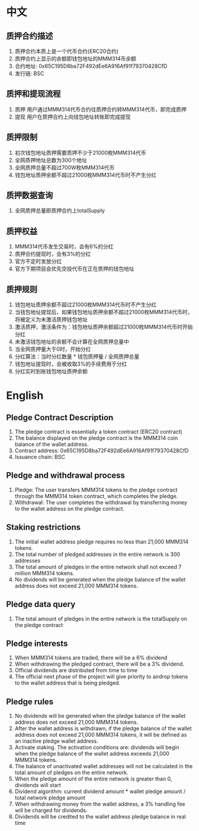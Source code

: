 # 中文
## 质押合约描述
1. 质押合约本质上是一个代币合约(ERC20合约)
2. 质押合约上显示的余额即钱包地址的MMM314币余额
3. 合约地址: 0x65C195D8ba72F492dEe6A916Af91f79370428CfD
4. 发行链: BSC
## 质押和提现流程
1. 质押 用户通过MMM314代币合约往质押合约转MMM314代币，即完成质押
2. 提现 用户在质押合约上向钱包地址转账即完成提现
## 质押限制
1. 初次钱包地址质押需要质押不少于21000枚MMM314代币
2. 全网质押地址总数为300个地址
3. 全网质押总量不超过700W枚MMM314代币
4. 钱包地址质押余额不超过21000枚MMM314代币时不产生分红
## 质押数据查询
1. 全网质押总量即质押合约上totalSupply
## 质押权益
1. MMM314代币发生交易时，会有6%的分红
2. 质押合约提现时，会有3%的分红
3. 官方不定时发放分红
4. 官方下期项目会优先空投代币在正在质押的钱包地址
## 质押规则
1. 钱包地址质押余额不超过21000枚MMM314代币时不产生分红
2. 当钱包地址提现后，如果钱包地址质押余额不超过21000枚MMM314代币时，将被定义为未激活质押钱包地址
3. 激活质押，激活条件为：钱包地址质押余额超过21000枚MMM314代币时开始分红
4. 未激活钱包地址的余额不会计算在全网质押总量中
5. 当全网质押量大于0时，开始分红
6. 分红算法：当时分红数量 * 钱包质押量 / 全网质押总量
7. 钱包地址提现时，会被收取3%的手续费用于分红
8. 分红实时到账钱包地址质押余额

# English

## Pledge Contract Description
1. The pledge contract is essentially a token contract (ERC20 contract)
2. The balance displayed on the pledge contract is the MMM314 coin balance of the wallet address.
3. Contract address: 0x65C195D8ba72F492dEe6A916Af91f79370428CfD
4. Issuance chain: BSC
## Pledge and withdrawal process
1. Pledge: The user transfers MMM314 tokens to the pledge contract through the MMM314 token contract, which completes the pledge.
2. Withdrawal: The user completes the withdrawal by transferring money to the wallet address on the pledge contract.
## Staking restrictions
1. The initial wallet address pledge requires no less than 21,000 MMM314 tokens.
2. The total number of pledged addresses in the entire network is 300 addresses
3. The total amount of pledges in the entire network shall not exceed 7 million MMM314 tokens.
4. No dividends will be generated when the pledge balance of the wallet address does not exceed 21,000 MMM314 tokens.
## Pledge data query
1. The total amount of pledges in the entire network is the totalSupply on the pledge contract
## Pledge interests
1. When MMM314 tokens are traded, there will be a 6% dividend
2. When withdrawing the pledged contract, there will be a 3% dividend.
3. Official dividends are distributed from time to time
4. The official next phase of the project will give priority to airdrop tokens to the wallet address that is being pledged.
## Pledge rules
1. No dividends will be generated when the pledge balance of the wallet address does not exceed 21,000 MMM314 tokens.
2. After the wallet address is withdrawn, if the pledge balance of the wallet address does not exceed 21,000 MMM314 tokens, it will be defined as an inactive pledge wallet address.
3. Activate staking. The activation conditions are: dividends will begin when the pledge balance of the wallet address exceeds 21,000 MMM314 tokens.
4. The balance of unactivated wallet addresses will not be calculated in the total amount of pledges on the entire network.
5. When the pledge amount of the entire network is greater than 0, dividends will start
6. Dividend algorithm: current dividend amount * wallet pledge amount / total network pledge amount
7. When withdrawing money from the wallet address, a 3% handling fee will be charged for dividends.
8. Dividends will be credited to the wallet address pledge balance in real time